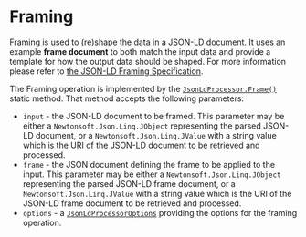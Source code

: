 # Framing

Framing is used to (re)shape the data in a JSON-LD document. It uses an example **frame document** to both match the input data and provide a template for how the output data should be shaped. For more information please refer to [the JSON-LD Framing Specification](https://json-ld.org/spec/latest/json-ld-framing/#framing).

The Framing operation is implemented by the [`JsonLdProcessor.Frame()`](xref:VDS.RDF.JsonLd.JsonLdProcessor.Frame(Newtonsoft.Json.Linq.JToken,Newtonsoft.Json.Linq.JToken,VDS.RDF.JsonLd.JsonLdProcessorOptions)) static method. That method accepts the following parameters:

* `input` - the JSON-LD document to be framed. This parameter may be either a `Newtonsoft.Json.Linq.JObject` representing the parsed JSON-LD document, or a `Newtonsoft.Json.Linq.JValue` with a string value which is the URI of the JSON-LD document to be retrieved and processed.
* `frame` - the JSON document defining the frame to be applied to the input. This parameter may be either a `Newtonsoft.Json.Linq.JObject` representing the parsed JSON-LD frame document, or a `Newtonsoft.Json.Linq.JValue` with a string value which is the URI of the JSON-LD frame document to be retrieved and processed.
* `options` -  a [`JsonLdProcessorOptions`](JsonLd-ProcessorOptions.md) providing the options for the framing operation.